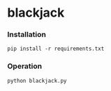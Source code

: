 blackjack
=========

### Installation

`pip install -r requirements.txt`

### Operation

`python blackjack.py`
